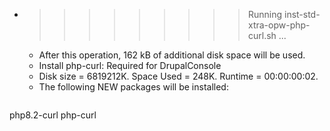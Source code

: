 * >>>>>>>>> Running inst-std-xtra-opw-php-curl.sh ...
  * After this operation, 162 kB of additional disk space will be used.
  * Install php-curl: Required for DrupalConsole
  * Disk size = 6819212K. Space Used = 248K. Runtime = 00:00:00:02.
  * The following NEW packages will be installed:
  ```bash
php8.2-curl php-curl
  ```
